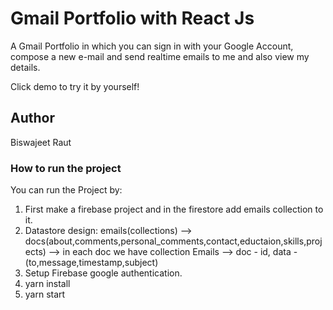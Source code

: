 # Gmail Portfolio with React Js

A Gmail Portfolio in which you can sign in with your Google Account, compose a new e-mail and send realtime emails to me and also view my details.

Click demo to try it by yourself!

## Author
Biswajeet Raut

### How to run the project

You can run the Project by:

1. First make a firebase project and in the firestore add emails collection to it.
2. Datastore design: emails(collections) --> docs(about,comments,personal_comments,contact,eductaion,skills,projects) --> in each doc we have collection Emails --> doc - id, data - (to,message,timestamp,subject) 
3. Setup Firebase google authentication.
4. yarn install
5. yarn start 


